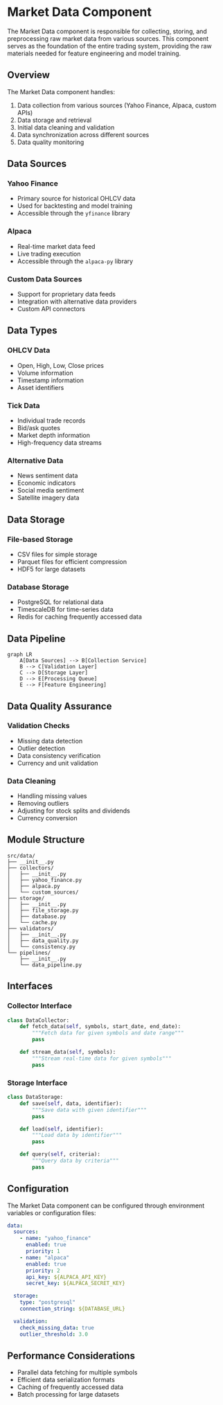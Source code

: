 # Market Data Component

The Market Data component is responsible for collecting, storing, and preprocessing raw market data from various sources. This component serves as the foundation of the entire trading system, providing the raw materials needed for feature engineering and model training.

## Overview

The Market Data component handles:

1. Data collection from various sources (Yahoo Finance, Alpaca, custom APIs)
2. Data storage and retrieval
3. Initial data cleaning and validation
4. Data synchronization across different sources
5. Data quality monitoring

## Data Sources

### Yahoo Finance

- Primary source for historical OHLCV data
- Used for backtesting and model training
- Accessible through the `yfinance` library

### Alpaca

- Real-time market data feed
- Live trading execution
- Accessible through the `alpaca-py` library

### Custom Data Sources

- Support for proprietary data feeds
- Integration with alternative data providers
- Custom API connectors

## Data Types

### OHLCV Data

- Open, High, Low, Close prices
- Volume information
- Timestamp information
- Asset identifiers

### Tick Data

- Individual trade records
- Bid/ask quotes
- Market depth information
- High-frequency data streams

### Alternative Data

- News sentiment data
- Economic indicators
- Social media sentiment
- Satellite imagery data

## Data Storage

### File-based Storage

- CSV files for simple storage
- Parquet files for efficient compression
- HDF5 for large datasets

### Database Storage

- PostgreSQL for relational data
- TimescaleDB for time-series data
- Redis for caching frequently accessed data

## Data Pipeline

```{mermaid}
graph LR
    A[Data Sources] --> B[Collection Service]
    B --> C[Validation Layer]
    C --> D[Storage Layer]
    D --> E[Processing Queue]
    E --> F[Feature Engineering]
```

## Data Quality Assurance

### Validation Checks

- Missing data detection
- Outlier detection
- Data consistency verification
- Currency and unit validation

### Data Cleaning

- Handling missing values
- Removing outliers
- Adjusting for stock splits and dividends
- Currency conversion

## Module Structure

```
src/data/
├── __init__.py
├── collectors/
│   ├── __init__.py
│   ├── yahoo_finance.py
│   ├── alpaca.py
│   └── custom_sources/
├── storage/
│   ├── __init__.py
│   ├── file_storage.py
│   ├── database.py
│   └── cache.py
├── validators/
│   ├── __init__.py
│   ├── data_quality.py
│   └── consistency.py
└── pipelines/
    ├── __init__.py
    └── data_pipeline.py
```

## Interfaces

### Collector Interface

```python
class DataCollector:
    def fetch_data(self, symbols, start_date, end_date):
        """Fetch data for given symbols and date range"""
        pass

    def stream_data(self, symbols):
        """Stream real-time data for given symbols"""
        pass
```

### Storage Interface

```python
class DataStorage:
    def save(self, data, identifier):
        """Save data with given identifier"""
        pass

    def load(self, identifier):
        """Load data by identifier"""
        pass

    def query(self, criteria):
        """Query data by criteria"""
        pass
```

## Configuration

The Market Data component can be configured through environment variables or configuration files:

```yaml
data:
  sources:
    - name: "yahoo_finance"
      enabled: true
      priority: 1
    - name: "alpaca"
      enabled: true
      priority: 2
      api_key: ${ALPACA_API_KEY}
      secret_key: ${ALPACA_SECRET_KEY}

  storage:
    type: "postgresql"
    connection_string: ${DATABASE_URL}

  validation:
    check_missing_data: true
    outlier_threshold: 3.0
```

## Performance Considerations

- Parallel data fetching for multiple symbols
- Efficient data serialization formats
- Caching of frequently accessed data
- Batch processing for large datasets
